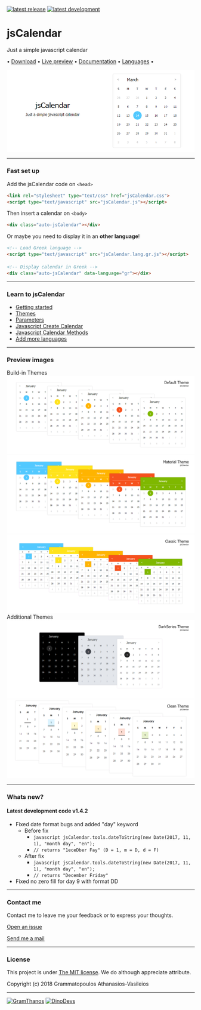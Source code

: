 [![latest release](https://img.shields.io/badge/latest%20release-v1.4.1-green.svg?style=flat-square)](https://github.com/GramThanos/jsCalendar/releases/latest)
[![latest development](https://img.shields.io/badge/latest%20development-v1.4.2-yellow.svg?style=flat-square)](https://github.com/GramThanos/jsCalendar#whats-new)

# jsCalendar
Just a simple javascript calendar

 • [Download](https://github.com/GramThanos/jsCalendar/releases/download/v1.4/jsCalendar_v1.4.zip) • [Live preview](https://gramthanos.github.io/jsCalendar/) • [Documentation](https://gramthanos.github.io/jsCalendar/docs.html) • [Languages](https://gramthanos.github.io/jsCalendar/docs.html#parameter-language) • 

![preview image](preview/preview_default.png)


___


### Fast set up

Add the jsCalendar code on `<head>`

```html
<link rel="stylesheet" type="text/css" href="jsCalendar.css">
<script type="text/javascript" src="jsCalendar.js"></script>
```

Then insert a calendar on `<body>`

```html
<div class="auto-jsCalendar"></div>
```

Or maybe you need to display it in an **other language**!

```html
<!-- Load Greek language -->
<script type="text/javascript" src="jsCalendar.lang.gr.js"></script>

<!-- Display calendar in Greek -->
<div class="auto-jsCalendar" data-language="gr"></div>
```

___


### Learn to jsCalendar
- [Getting started](https://gramthanos.github.io/jsCalendar/docs.html#getting-started)
- [Themes](https://gramthanos.github.io/jsCalendar/docs.html#calendar-themes)
- [Parameters](https://gramthanos.github.io/jsCalendar/docs.html#calendar-themes)
- [Javascript Create Calendar](https://gramthanos.github.io/jsCalendar/docs.html#javascript-api-create)
- [Javascript Calendar Methods](https://gramthanos.github.io/jsCalendar/docs.html#javascript-api-create)
- [Add more languages](https://gramthanos.github.io/jsCalendar/docs.html#more-languages)

___


### Preview images
Build-in Themes
![Default Theme](preview/preview_theme_default.png)
![Material Theme](preview/preview_theme_material.png)
![Classic Theme](preview/preview_theme_classic.png)
Additional Themes
![DarkSeries Theme](preview/preview_theme_darkseries.png)
![Clean Theme](preview/preview_theme_clean.png)


___


### Whats new?

#### Latest development code v1.4.2

 - Fixed date format bugs and added "day" keyword
    - Before fix
       - `javascript jsCalendar.tools.dateToString(new Date(2017, 11, 1), "month day", "en");`
       - `// returns "1eceDber Fay" (D = 1, m = D, d = F)`
    - After fix
       - `javascript jsCalendar.tools.dateToString(new Date(2017, 11, 1), "month day", "en");`
       - `// returns "December Friday"`
 - Fixed no zero fill for day 9 with format DD


___


### Contact me

Contact me to leave me your feedback or to express your thoughts.

[Open an issue](https://github.com/GramThanos/jsCalendar/issues)

[Send me a mail](mailto:agrammatopoulos@isc.tuc.gr)


___


### License

This project is under [The MIT license](https://opensource.org/licenses/MIT).
We do although appreciate attribute.

Copyright (c) 2018 Grammatopoulos Athanasios-Vasileios

___

[![GramThanos](https://avatars2.githubusercontent.com/u/14858959?s=42&v=4)](https://github.com/GramThanos)
[![DinoDevs](https://avatars1.githubusercontent.com/u/17518066?s=42&v=4)](https://github.com/DinoDevs)
